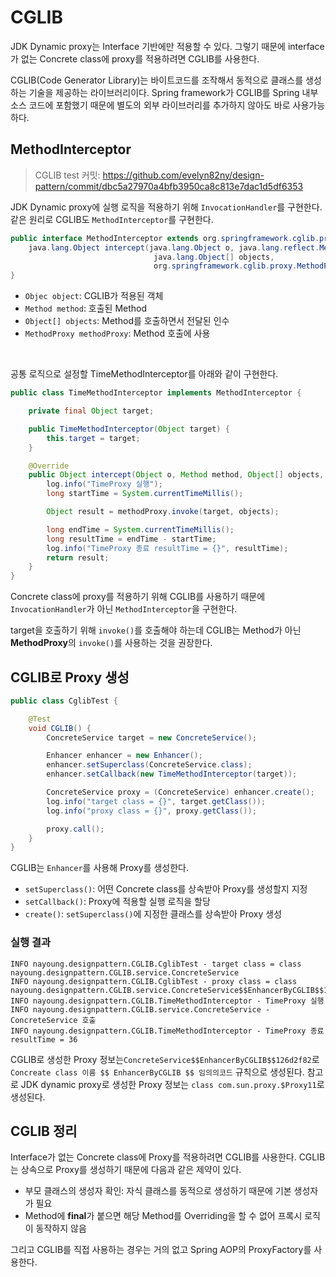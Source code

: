 # CGLIB

JDK Dynamic proxy는 Interface 기반에만 적용할 수 있다. 그렇기 때문에 interface가 없는 Concrete class에 proxy를 적용하려면 CGLIB를 사용한다.

CGLIB(Code Generator Library)는 바이트코드를 조작해서 동적으로 클래스를 생성하는 기술을 제공하는 라이브러리이다. Spring framework가 CGLIB를 Spring 내부 소스 코드에 포함했기 때문에 별도의 외부 라이브러리를 추가하지 않아도 바로 사용가능하다.

## MethodInterceptor

> CGLIB test 커밋: https://github.com/evelyn82ny/design-pattern/commit/dbc5a27970a4bfb3950ca8c813e7dac1d5df6353

JDK Dynamic proxy에 실행 로직을 적용하기 위해 ```InvocationHandler```를 구현한다. 같은 원리로 CGLIB도 ```MethodInterceptor```를 구현한다.

```java
public interface MethodInterceptor extends org.springframework.cglib.proxy.Callback {
    java.lang.Object intercept(java.lang.Object o, java.lang.reflect.Method method, 
    							java.lang.Object[] objects, 
                                org.springframework.cglib.proxy.MethodProxy methodProxy) throws java.lang.Throwable;
}
```
- ```Objec object```: CGLIB가 적용된 객체
- ```Method method```: 호출된 Method
- ```Object[] objects```: Method를 호출하면서 전달된 인수
- ```MethodProxy methodProxy```: Method 호출에 사용
<br>

공통 로직으로 설정할 TimeMethodInterceptor를 아래와 같이 구현한다.

```java
public class TimeMethodInterceptor implements MethodInterceptor {

    private final Object target;

    public TimeMethodInterceptor(Object target) {
        this.target = target;
    }

    @Override
    public Object intercept(Object o, Method method, Object[] objects, MethodProxy methodProxy) throws Throwable {
        log.info("TimeProxy 실행");
        long startTime = System.currentTimeMillis();

        Object result = methodProxy.invoke(target, objects);

        long endTime = System.currentTimeMillis();
        long resultTime = endTime - startTime;
        log.info("TimeProxy 종료 resultTime = {}", resultTime);
        return result;
    }
}
```
Concrete class에 proxy를 적용하기 위해 CGLIB를 사용하기 때문에 ```InvocationHandler```가 아닌 ```MethodInterceptor```을 구현한다.

target을 호출하기 위해 ```invoke()```를 호출해야 하는데 CGLIB는 Method가 아닌 **MethodProxy**의 ```invoke()```를 사용하는 것을 권장한다.
<br>

## CGLIB로 Proxy 생성

```java
public class CglibTest {

    @Test
    void CGLIB() {
        ConcreteService target = new ConcreteService();

        Enhancer enhancer = new Enhancer();
        enhancer.setSuperclass(ConcreteService.class);
        enhancer.setCallback(new TimeMethodInterceptor(target));

        ConcreteService proxy = (ConcreteService) enhancer.create();
        log.info("target class = {}", target.getClass());
        log.info("proxy class = {}", proxy.getClass());

        proxy.call();
    }
}
```

CGLIB는 ```Enhancer```를 사용해 Proxy를 생성한다.

- ```setSuperclass()```: 어떤 Concrete class를 상속받아 Proxy를 생성할지 지정
- ```setCallback()```: Proxy에 적용할 실행 로직을 할당
- ```create()```: ```setSuperclass()```에 지정한 클래스를 상속받아 Proxy 생성

### 실행 결과

```text
INFO nayoung.designpattern.CGLIB.CglibTest - target class = class nayoung.designpattern.CGLIB.service.ConcreteService
INFO nayoung.designpattern.CGLIB.CglibTest - proxy class = class nayoung.designpattern.CGLIB.service.ConcreteService$$EnhancerByCGLIB$$126d2f82
INFO nayoung.designpattern.CGLIB.TimeMethodInterceptor - TimeProxy 실행
INFO nayoung.designpattern.CGLIB.service.ConcreteService - ConcreteService 호출
INFO nayoung.designpattern.CGLIB.TimeMethodInterceptor - TimeProxy 종료 resultTime = 36
```

CGLIB로 생성한 Proxy 정보는```ConcreteService$$EnhancerByCGLIB$$126d2f82```로 ```Concreate class 이름 $$ EnhancerByCGLIB $$ 임의의코드``` 규칙으로 생성된다. 참고로 JDK dynamic proxy로 생성한 Proxy 정보는 ```class com.sun.proxy.$Proxy11```로 생성된다.
<br>

## CGLIB 정리

Interface가 없는 Concrete class에 Proxy를 적용하려면 CGLIB를 사용한다. CGLIB는 상속으로 Proxy를 생성하기 때문에 다음과 같은 제약이 있다.

- 부모 클래스의 생성자 확인: 자식 클래스를 동적으로 생성하기 때문에 기본 생성자가 필요
- Method에 **final**가 붙으면 해당 Method를 Overriding을 할 수 없어 프록시 로직이 동작하지 않음

그리고 CGLIB를 직접 사용하는 경우는 거의 없고 Spring AOP의 ProxyFactory를 사용한다.